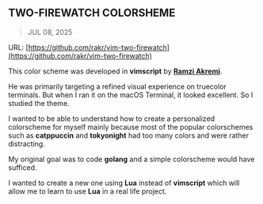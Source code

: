 ## TWO-FIREWATCH COLORSHEME
> JUL 08, 2025

URL: [https://github.com/rakr/vim-two-firewatch](https://github.com/rakr/vim-two-firewatch)

This color scheme was developed in **vimscript** by [**Ramzi Akremi**](https://github.com/rakr).

He was primarily targeting a refined visual experience on truecolor terminals.  But when I ran it
on the macOS Terminal, it looked excellent.  So I studied the theme.

I wanted to be able to understand how to create a personalized colorscheme for myself mainly
because most of the popular colorschemes such as **catppuccin** and **tokyonight** had too many
colors and were rather distracting.

My original goal was to code **golang** and a simple colorscheme would have sufficed.

I wanted to create a new one using **Lua** instead of **vimscript** which will allow me to
learn to use **Lua** in a real life project.
